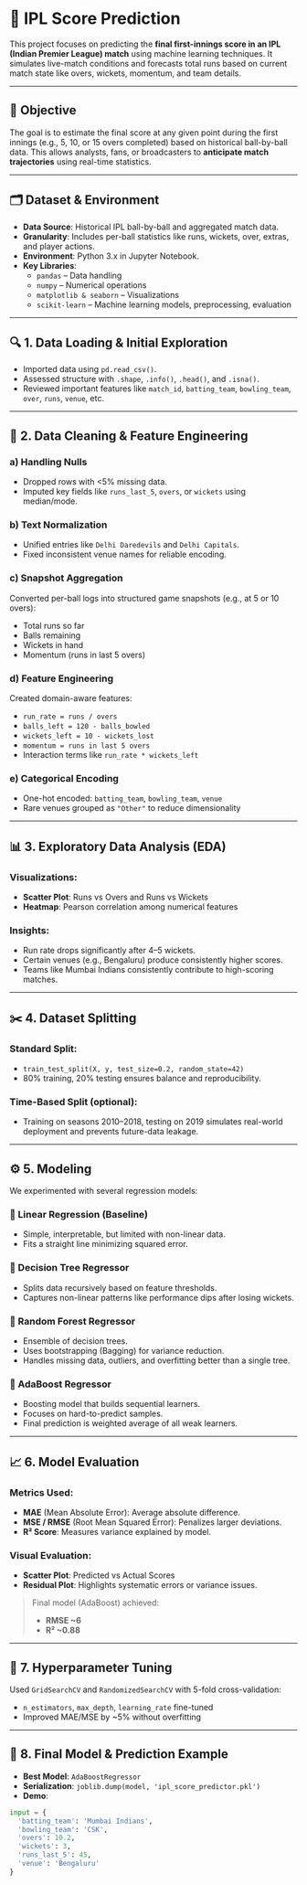 # 🏏 IPL Score Prediction

This project focuses on predicting the **final first-innings score in an IPL (Indian Premier League) match** using machine learning techniques. It simulates live-match conditions and forecasts total runs based on current match state like overs, wickets, momentum, and team details.

---

## 📌 Objective

The goal is to estimate the final score at any given point during the first innings (e.g., 5, 10, or 15 overs completed) based on historical ball-by-ball data. This allows analysts, fans, or broadcasters to **anticipate match trajectories** using real-time statistics.

---

## 🗂️ Dataset & Environment

- **Data Source**: Historical IPL ball-by-ball and aggregated match data.
- **Granularity**: Includes per-ball statistics like runs, wickets, over, extras, and player actions.
- **Environment**: Python 3.x in Jupyter Notebook.
- **Key Libraries**:
  - `pandas` – Data handling
  - `numpy` – Numerical operations
  - `matplotlib & seaborn` – Visualizations
  - `scikit-learn` – Machine learning models, preprocessing, evaluation

---

## 🔍 1. Data Loading & Initial Exploration

- Imported data using `pd.read_csv()`.
- Assessed structure with `.shape`, `.info()`, `.head()`, and `.isna()`.
- Reviewed important features like `match_id`, `batting_team`, `bowling_team`, `over`, `runs`, `venue`, etc.

---

## 🧹 2. Data Cleaning & Feature Engineering

### a) Handling Nulls
- Dropped rows with <5% missing data.
- Imputed key fields like `runs_last_5`, `overs`, or `wickets` using median/mode.

### b) Text Normalization
- Unified entries like `Delhi Daredevils` and `Delhi Capitals`.
- Fixed inconsistent venue names for reliable encoding.

### c) Snapshot Aggregation
Converted per-ball logs into structured game snapshots (e.g., at 5 or 10 overs):
- Total runs so far
- Balls remaining
- Wickets in hand
- Momentum (runs in last 5 overs)

### d) Feature Engineering
Created domain-aware features:
- `run_rate = runs / overs`
- `balls_left = 120 - balls_bowled`
- `wickets_left = 10 - wickets_lost`
- `momentum = runs in last 5 overs`
- Interaction terms like `run_rate * wickets_left`

### e) Categorical Encoding
- One-hot encoded: `batting_team`, `bowling_team`, `venue`
- Rare venues grouped as `"Other"` to reduce dimensionality

---

## 📊 3. Exploratory Data Analysis (EDA)

### Visualizations:
- **Scatter Plot**: Runs vs Overs and Runs vs Wickets
- **Heatmap**: Pearson correlation among numerical features

### Insights:
- Run rate drops significantly after 4–5 wickets.
- Certain venues (e.g., Bengaluru) produce consistently higher scores.
- Teams like Mumbai Indians consistently contribute to high-scoring matches.

---

## ✂️ 4. Dataset Splitting

### Standard Split:
- `train_test_split(X, y, test_size=0.2, random_state=42)`
- 80% training, 20% testing ensures balance and reproducibility.

### Time-Based Split (optional):
- Training on seasons 2010–2018, testing on 2019 simulates real-world deployment and prevents future-data leakage.

---

## ⚙️ 5. Modeling

We experimented with several regression models:

### 🔹 Linear Regression (Baseline)
- Simple, interpretable, but limited with non-linear data.
- Fits a straight line minimizing squared error.

### 🌲 Decision Tree Regressor
- Splits data recursively based on feature thresholds.
- Captures non-linear patterns like performance dips after losing wickets.

### 🌳 Random Forest Regressor
- Ensemble of decision trees.
- Uses bootstrapping (Bagging) for variance reduction.
- Handles missing data, outliers, and overfitting better than a single tree.

### 🚀 AdaBoost Regressor
- Boosting model that builds sequential learners.
- Focuses on hard-to-predict samples.
- Final prediction is weighted average of all weak learners.

---

## 📈 6. Model Evaluation

### Metrics Used:
- **MAE** (Mean Absolute Error): Average absolute difference.
- **MSE / RMSE** (Root Mean Squared Error): Penalizes larger deviations.
- **R² Score**: Measures variance explained by model.

### Visual Evaluation:
- **Scatter Plot**: Predicted vs Actual Scores
- **Residual Plot**: Highlights systematic errors or variance issues.

> Final model (AdaBoost) achieved:
> - **RMSE ~6**
> - **R² ~0.88**

---

## 🔧 7. Hyperparameter Tuning

Used `GridSearchCV` and `RandomizedSearchCV` with 5-fold cross-validation:
- `n_estimators`, `max_depth`, `learning_rate` fine-tuned
- Improved MAE/MSE by ~5% without overfitting

---

## 🧠 8. Final Model & Prediction Example

- **Best Model**: `AdaBoostRegressor`
- **Serialization**: `joblib.dump(model, 'ipl_score_predictor.pkl')`
- **Demo**:
```python
input = {
  'batting_team': 'Mumbai Indians',
  'bowling_team': 'CSK',
  'overs': 10.2,
  'wickets': 3,
  'runs_last_5': 45,
  'venue': 'Bengaluru'
}
